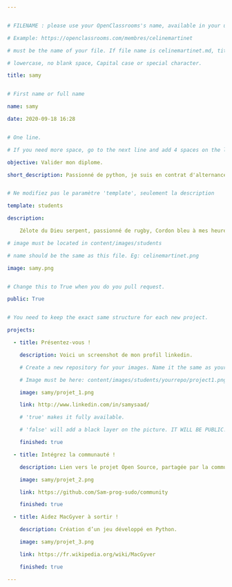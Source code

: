 ```yaml
---


# FILENAME : please use your OpenClassrooms's name, available in your url.

# Example: https://openclassrooms.com/membres/celinemartinet

# must be the name of your file. If file name is celinemartinet.md, title is celinemartinet.

# lowercase, no blank space, Capital case or special character.

title: samy


# First name or full name

name: samy

date: 2020-09-18 16:28


# One line.

# If you need more space, go to the next line and add 4 spaces on the left, as in 'description'.

objective: Valider mon diplome. 

short_description: Passionné de python, je suis en contrat d'alternance, sur le parcours DA python.  


# Ne modifiez pas le paramètre 'template', seulement la description

template: students

description:

    Zélote du Dieu serpent, passionné de rugby, Cordon bleu à mes heures perdues/retrouvées, je n'aime pas les scooters

# image must be located in content/images/students

# name should be the same as this file. Eg: celinemartinet.png

image: samy.png


# Change this to True when you do you pull request.

public: True


# You need to keep the exact same structure for each new project.

projects:

  - title: Présentez-vous !

    description: Voici un screenshot de mon profil linkedin.

    # Create a new repository for your images. Name it the same as your nickname and profile picture.

    # Image must be here: content/images/students/yourrepo/project1.png

    image: samy/projet_1.png

    link: http://www.linkedin.com/in/samysaad/

    # 'true' makes it fully available.

    # 'false' will add a black layer on the picture. IT WILL BE PUBLIC!

    finished: true

  - title: Intégrez la communauté !

    description: Lien vers le projet Open Source, partagée par la communauté OC.

    image: samy/projet_2.png

    link: https://github.com/Sam-prog-sudo/community

    finished: true

  - title: Aidez MacGyver à sortir !

    description: Création d’un jeu développé en Python. 

    image: samy/projet_3.png

    link: https://fr.wikipedia.org/wiki/MacGyver

    finished: true

---
```

